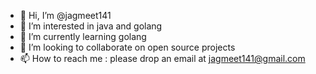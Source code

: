 - 👋 Hi, I’m @jagmeet141
- 👀 I’m interested in java and golang
- 🌱 I’m currently learning golang
- 💞️ I’m looking to collaborate on open source projects
- 📫 How to reach me : please drop an email at jagmeet141@gmail.com

<!---
jagmeet141/jagmeet141 is a ✨ special ✨ repository because its `README.md` (this file) appears on your GitHub profile.
You can click the Preview link to take a look at your changes.
--->
